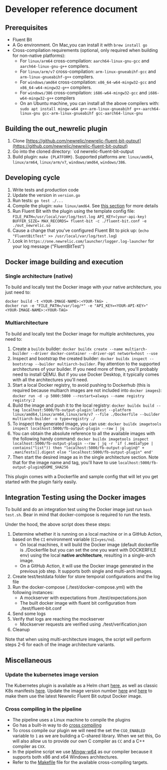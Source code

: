 # Developer reference document

## Prerequisites
- Fluent Bit
- A Go environment. On Mac,you can install it with `brew install go`
- Cross-compilation requirements (optional, only required when building for non-native platforms):
    - For `linux/arm64` cross-compilation: `aarch64-linux-gnu-gcc` and `aarch64-linux-gnu-g++` compilers.
    - For `linux/arm/v7` cross-compilation: `arm-linux-gnueabihf-gcc` and `arm-linux-gnueabihf-g++` compilers.
    - For `windows/amd64` cross-compilation: `x86_64-w64-mingw32-gcc` and `x86_64-w64-mingw32-g++` compilers.
    - For `windows/386` cross-compilation: `i686-w64-mingw32-gcc` and `i686-w64-mingw32-g++` compilers
    - On an Ubuntu machine, you can install all the above compilers with: `sudo apt install mingw-w64 g++-arm-linux-gnueabihf g++-aarch64-linux-gnu gcc-arm-linux-gnueabihf gcc-aarch64-linux-gnu`

## Building the out_newrelic plugin
1. Clone [https://github.com/newrelic/newrelic-fluent-bit-output](https://github.com/newrelic/newrelic-fluent-bit-output)
2. Go into the cloned directory: `cd newrelic-fluent-bit-output
3. Build plugin: `make {PLATFORM}`. Supported platforms are: `linux/amd64`, `linux/arm64`, `linux/arm/v7`, `windows/amd64`, `windows/386`.

## Developing cycle
1. Write tests and production code
2. Update the version in `version.go`
3. Run tests: `go test ./...`
4. Compile the plugin: `make linux/amd64`. See [this section](#compiling-the-out_newrelic-plugin) for more details
5. Run Fluent Bit with the plugin using the template config file: `FILE_PATH=/usr/local/var/log/test.log API_KEY=(your-api-key) BUFFER_SIZE= MAX_RECORDS= fluent-bit -c ./fluent-bit.conf -e ./out_newrelic.so`
6. Cause a change that you've configured Fluent Bit to pick up: (`echo "FluentBitTest" >> /usr/local/var/log/test.log`)
7. Look in `https://one.newrelic.com/launcher/logger.log-launcher` for your log message ("FluentBitTest")

## Docker image building and execution

### Single architecture (native)
To build and locally test the Docker image with your native architecture, you just need to:
```
docker build -t <YOUR-IMAGE-NAME>:<YOUR-TAG> .
docker run -e "FILE_PATH=/var/log/*" -e "API_KEY=<YOUR-API-KEY>" <YOUR-IMAGE-NAME>:<YOUR-TAG>
```

### Multiarchitecture

To build and locally test the Docker image for multiple architectures, you need to:
1. Create a `buildx` builder: `docker buildx create --name multiarch-builder --driver docker-container --driver-opt network=host --use`
2. Inspect and bootstrap the created builder: `docker buildx inspect --bootstrap --builder multiarch-builder`. Pay attention to the supported architectures of your builder. If you need more of them, you'll probably need to install QEMU. But if you use Docker Desktop, it typically comes with all the architectures you'll need. 
3. Start a local Docker registry, to avoid pushing to Dockerhub (this is required because multiarch images are not included into `docker images`): `docker run -d -p 5000:5000 --restart=always --name registry registry:2`
4. Build the image and push it to the local registry: `docker buildx build --tag localhost:5000/fb-output-plugin:latest --platform linux/amd64,linux/arm64,linux/arm/v7 --file ./Dockerfile --builder multiarch-builder -o type=registry ./`
5. To inspect the generated image, you can use: `docker buildx imagetools inspect localhost:5000/fb-output-plugin --raw | jq`
6. You can obtain the absolute reference to all the available images with the following handy command: `docker buildx imagetools inspect localhost:5000/fb-output-plugin --raw | jq -r 'if (.mediaType | contains("list")) then "localhost:5000/fb-output-plugin@" + .manifests[].digest else "localhost:5000/fb-output-plugin" end'`
7. Then start the desired image as in the single architecture section. Note that for the image name and tag, you'll have to use `localhost:5000/fb-output-plugin@SOME_SHA256`

This plugin comes with a Dockerfile and sample config that will let you get started with the plugin fairly easily.

## Integration Testing using the Docker images

To build and do an integration test using the Docker image just run `bash test.sh`. Bear in mind that docker-compose is required to run the tests.

Under the hood, the above script does these steps:

1. Determine whether it is running on a local machine or in a GitHub Action, based on the `CI` environment variable (`CI=yes/no`).
    - On local machines, it will build the Docker image (default dockerfile is ./Dockerfile but you can set the one you want with DOCKERFILE env) using the local **native architecture**, resulting in a single-arch image. 
    - On a GitHub Action, it will use the Docker image generated in the previous job step. It supports both single and multi-arch images.
2. Create test/testdata folder for store temporal configurations and the log file
3. Run the docker-compose (./test/docker-compose.yml) with the following instances:
   - A mockserver with expectations from ./test/expectations.json
   - The built docker image with fluent bit configuration from ./test/fluent-bit.conf
4. Send some logs
5. Verify that logs are reaching the mockserver
   - Mockserver requests are verified using ./test/verification.json
6. Cleanup

Note that when using multi-architecture images, the script will perform steps 2-6 for each of the image architecture variants.

## Miscellaneous
### Update the kubernetes image version
The Kubernetes plugin is available as a Helm chart [here](https://github.com/newrelic/helm-charts/tree/master/charts/newrelic-logging), as well as classic K8s manifests [here](https://github.com/newrelic/helm-charts/tree/master/charts/newrelic-logging/k8s).
Update the image version number [here](https://github.com/newrelic/helm-charts/blob/master/charts/newrelic-logging/k8s/new-relic-fluent-plugin.yml#L44) and [here](https://github.com/newrelic/helm-charts/blob/master/charts/newrelic-logging/Chart.yaml#L5) to make them use the latest Newrelic Fluent Bit output Docker image.

### Cross compiling in the pipeline
* The pipeline uses a Linux machine to compile the plugins
* Go has a built-in way to do [cross compiling](https://github.com/golang/go/wiki/WindowsCrossCompiling)
* To cross compile our plugin we will need the set the `CGO_ENABLED` variable to `1` as we are building a C-shared library. When we set this, Go will also allow us to provide our own C compiler as `CC` and a C++ compiler as `CXX`. 
* In the pipeline script we use [Mingw-w64](http://mingw-w64.org/doku.php/start) as our compiler because it supports both x86 and x64 Windows architectures.
* Refer to the [Makefile](Makefile) file for the available cross-compiling targets.


